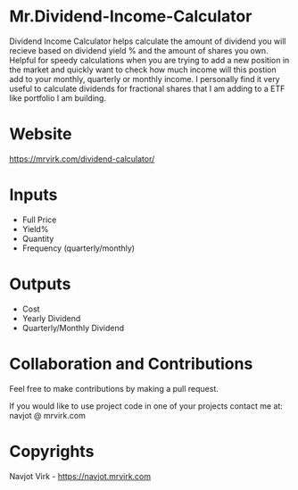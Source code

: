 # Mr.Dividend-Income-Calculator
Dividend Income Calculator helps calculate the amount of dividend you will recieve based on dividend yield % and the amount of shares you own. Helpful for speedy calculations when you are trying to add a new position in the market and quickly want to check how much income will this postion add to your monthly, quarterly or monthly income. I personally find it very useful to calculate dividends for fractional shares that I am adding to a ETF like portfolio I am building.

# Website
https://mrvirk.com/dividend-calculator/

# Inputs
- Full Price
- Yield%
- Quantity
- Frequency (quarterly/monthly)

# Outputs
- Cost
- Yearly Dividend
- Quarterly/Monthly Dividend

# Collaboration and Contributions
Feel free to make contributions by making a pull request.

If you would like to use project code in one of your projects contact me at: navjot @ mrvirk.com

# Copyrights
Navjot Virk - https://navjot.mrvirk.com
